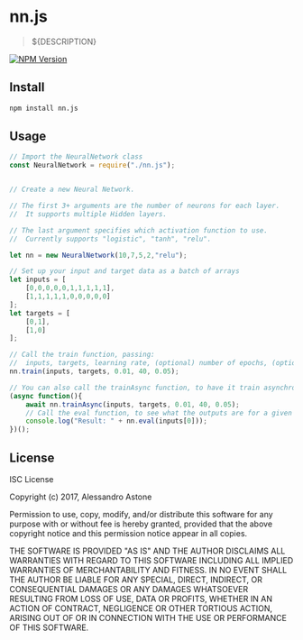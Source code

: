 # nn.js

> ${DESCRIPTION}

[![NPM Version][npm-image]][npm-url]

## Install

```bash
npm install nn.js
```

## Usage
```javascript
// Import the NeuralNetwork class
const NeuralNetwork = require("./nn.js");


// Create a new Neural Network.

// The first 3+ arguments are the number of neurons for each layer. 
//  It supports multiple Hidden layers.

// The last argument specifies which activation function to use.
//  Currently supports "logistic", "tanh", "relu".

let nn = new NeuralNetwork(10,7,5,2,"relu");

// Set up your input and target data as a batch of arrays
let inputs = [
    [0,0,0,0,0,1,1,1,1,1],
    [1,1,1,1,1,0,0,0,0,0]
];
let targets = [
    [0,1],
    [1,0]
];

// Call the train function, passing:
//  inputs, targets, learning rate, (optional) number of epochs, (optional) minimum MSE before stopping
nn.train(inputs, targets, 0.01, 40, 0.05);

// You can also call the trainAsync function, to have it train asynchronously
(async function(){
    await nn.trainAsync(inputs, targets, 0.01, 40, 0.05);
    // Call the eval function, to see what the outputs are for a given input
    console.log("Result: " + nn.eval(inputs[0]));
})();

```

## License

ISC License

Copyright (c) 2017, Alessandro Astone

Permission to use, copy, modify, and/or distribute this software for any
purpose with or without fee is hereby granted, provided that the above
copyright notice and this permission notice appear in all copies.

THE SOFTWARE IS PROVIDED "AS IS" AND THE AUTHOR DISCLAIMS ALL WARRANTIES
WITH REGARD TO THIS SOFTWARE INCLUDING ALL IMPLIED WARRANTIES OF
MERCHANTABILITY AND FITNESS. IN NO EVENT SHALL THE AUTHOR BE LIABLE FOR
ANY SPECIAL, DIRECT, INDIRECT, OR CONSEQUENTIAL DAMAGES OR ANY DAMAGES
WHATSOEVER RESULTING FROM LOSS OF USE, DATA OR PROFITS, WHETHER IN AN
ACTION OF CONTRACT, NEGLIGENCE OR OTHER TORTIOUS ACTION, ARISING OUT OF
OR IN CONNECTION WITH THE USE OR PERFORMANCE OF THIS SOFTWARE.


[npm-image]: https://img.shields.io/npm/v/live-xxx.svg
[npm-url]: https://npmjs.org/package/live-xxx